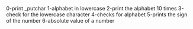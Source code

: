 0-print _putchar
1-alphabet in lowercase
2-print the alphabet 10 times
3-check for the lowercase character
4-checks for alphabet
5-prints the sign of the number
6-absolute value of a number
